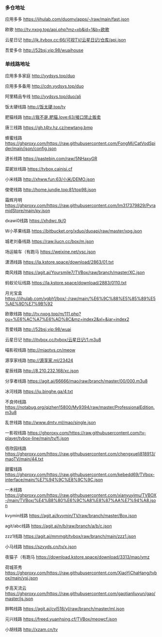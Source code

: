 ### 多仓地址
应用多多
https://jihulab.com/duomv/apps/-/raw/main/fast.json

欧歌
http://tv.nxog.top/api.php?mz=xb&id=1&b=欧歌

云星日记
http://jk.itvbox.cc:66/可视TV/云星日记/仓库/api.json

吾爱多仓
http://52bsj.vip:98/wuaihouse

### 单线路地址
应用多多家庭
http://yydsys.top/duo

应用多多备用
http://cdn.yydsys.top/duo

阿里精品专线
http://yydsys.top/duo/ali

饭太硬线路
http://饭太硬.top/tv

肥猫线路
http://我不是.肥猫.love:63/接口禁止贩卖

唐三线路
https://gh.t4tv.hz.cz/newtang.bmp

蜂蜜线路
https://ghproxy.com/https://raw.githubusercontent.com/FongMi/CatVodSpider/main/json/config.json

道长线路
https://pastebin.com/raw/5NHaxyGR

菜妮丝线路
https://tvbox.cainisi.cf

小米线路
http://xhww.fun:63/小米/DEMO.json

俊佬线路
http://home.jundie.top:81/top98.json

霜辉月明
https://ghproxy.com/https://raw.githubusercontent.com/Im317379829/PyramidStore/main/py.json

dxawi0线路
https://xhdwc.tk/0

W小苹果线路
https://bitbucket.org/xduo/duoapi/raw/master/xpg.json

城老刘备线路
https://raw.liucn.cc/box/m.json

场运输车（有跑马
https://weixine.net/ysc.json

潇洒线路
https://la.kstore.space/download/2863/01.txt

南风线路
https://agit.ai/Yoursmile7/TVBox/raw/branch/master/XC.json

蚂蚁论坛线路
https://la.kstore.space/download/2883/0110.txt

月光宝盒
https://jihulab.com/ygbh1/box/-/raw/main/%E6%9C%88%E5%85%89%E5%AE%9D%E7%9B%92

欧歌线路
http://tv.nxog.top/m/111.php?ou=%E6%AC%A7%E6%AD%8C&mz=index2&xl=&jar=index2

吾爱线路
http://52bsj.vip:98/wuai

云星日记
http://itvbox.cc/tvbox/云星日记/1.m3u8

喵影视线路
http://miaotvs.cn/meow

源享家线路
http://源享家.ml/23424

星辰线路
http://8.210.232.168/xc.json

分享者线路
https://agit.ai/66666/mao/raw/branch/master/00/000.m3u8

冰河线路
https://ju.binghe.ga/4.txt

不良帅线路
https://notabug.org/qizhen15800/My9394/raw/master/ProfessionalEdition.m3u8

乱世线路
http://www.dmtv.ml/mao/single.json

一影视线路
https://ghproxy.com/https://raw.githubusercontent.com/tv-player/tvbox-line/main/tv/fj.json

佰欣园线路
https://ghproxy.com/https://raw.githubusercontent.com/chengxueli818913/maoTV/main/44.txt

甜蜜线路
https://ghproxy.com/https://raw.githubusercontent.com/kebedd69/TVbox-interface/main/%E7%94%9C%E8%9C%9C.json

一木线路
https://ghproxy.com/https://raw.githubusercontent.com/xianyuyimu/TVBOX-/main/TVBox/%E4%B8%80%E6%9C%A8%E8%87%AA%E7%94%A8.json

kvymin线路
https://agit.ai/kvymin/TV/raw/branch/master/Box.json

agit/abc线路
https://agit.ai/n/b/raw/branch/a/b/c.json

zzz1线路
https://agit.ai/mmmgit/tvbox/raw/branch/main/zzz1.json

小马线路
https://szyyds.cn/tv/x.json

夜猫子（有跑马
https://download.kstore.space/download/3313/mao/ymz

荷城茶秀
https://ghproxy.com/https://raw.githubusercontent.com/XiaoYiChaHang/tvbox/main/ysj.json

步高天流云
https://ghproxy.com/https://raw.githubusercontent.com/gaotianliuyun/gao/master/js.json

胖鸭线路
https://agit.ai/cyl518/yl/raw/branch/master/ml.json

元兴线路
https://freed.yuanhsing.cf/TVBox/meowcf.json

小胡线路
http://xzam.cn/tv
